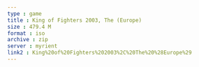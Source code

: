 ```yaml
---
type : game
title : King of Fighters 2003, The (Europe)
size : 479.4 M
format : iso
archive : zip
server : myrient
link2 : King%20of%20Fighters%202003%2C%20The%20%28Europe%29
---
```

